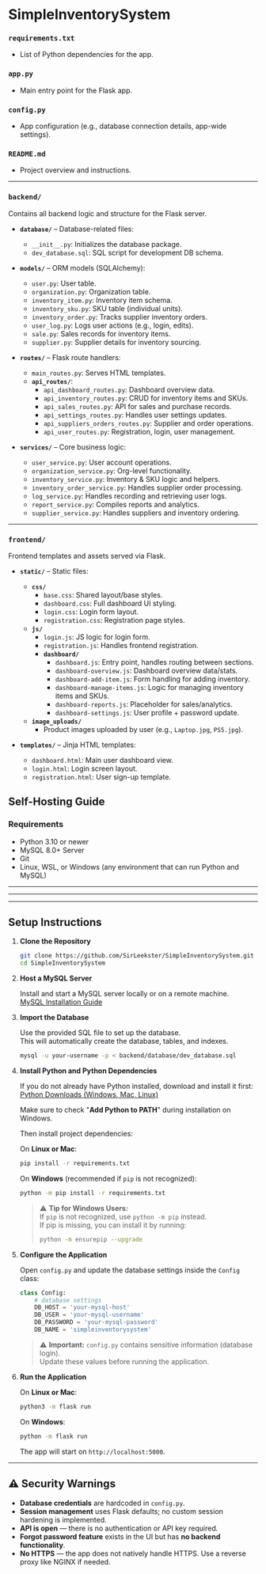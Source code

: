 # SimpleInventorySystem

### `requirements.txt`
- List of Python dependencies for the app.

### `app.py`
- Main entry point for the Flask app.

### `config.py`
- App configuration (e.g., database connection details, app-wide settings).

### `README.md`
- Project overview and instructions.

---

### `backend/`
Contains all backend logic and structure for the Flask server.

- **`database/`** – Database-related files:
  - `__init__.py`: Initializes the database package.
  - `dev_database.sql`: SQL script for development DB schema.

- **`models/`** – ORM models (SQLAlchemy):
  - `user.py`: User table.
  - `organization.py`: Organization table.
  - `inventory_item.py`: Inventory item schema.
  - `inventory_sku.py`: SKU table (individual units).
  - `inventory_order.py`: Tracks supplier inventory orders.
  - `user_log.py`: Logs user actions (e.g., login, edits).
  - `sale.py`: Sales records for inventory items.
  - `supplier.py`: Supplier details for inventory sourcing.

- **`routes/`** – Flask route handlers:
  - `main_routes.py`: Serves HTML templates.
  - **`api_routes/`**:
    - `api_dashboard_routes.py`: Dashboard overview data.
    - `api_inventory_routes.py`: CRUD for inventory items and SKUs.
    - `api_sales_routes.py`: API for sales and purchase records.
    - `api_settings_routes.py`: Handles user settings updates.
    - `api_suppliers_orders_routes.py`: Supplier and order operations.
    - `api_user_routes.py`: Registration, login, user management.

- **`services/`** – Core business logic:
  - `user_service.py`: User account operations.
  - `organization_service.py`: Org-level functionality.
  - `inventory_service.py`: Inventory & SKU logic and helpers.
  - `inventory_order_service.py`: Handles supplier order processing.
  - `log_service.py`: Handles recording and retrieving user logs.
  - `report_service.py`: Compiles reports and analytics.
  - `supplier_service.py`: Handles suppliers and inventory ordering.

---

### `frontend/`
Frontend templates and assets served via Flask.

- **`static/`** – Static files:
  - **`css/`**
    - `base.css`: Shared layout/base styles.
    - `dashboard.css`: Full dashboard UI styling.
    - `login.css`: Login form layout.
    - `registration.css`: Registration page styles.
  - **`js/`**
    - `login.js`: JS logic for login form.
    - `registration.js`: Handles frontend registration.
    - **`dashboard/`**
      - `dashboard.js`: Entry point, handles routing between sections.
      - `dashboard-overview.js`: Dashboard overview data/stats.
      - `dashboard-add-item.js`: Form handling for adding inventory.
      - `dashboard-manage-items.js`: Logic for managing inventory items and SKUs.
      - `dashboard-reports.js`: Placeholder for sales/analytics.
      - `dashboard-settings.js`: User profile + password update.
  - **`image_uploads/`**
    - Product images uploaded by user (e.g., `Laptop.jpg`, `PS5.jpg`).

- **`templates/`** – Jinja HTML templates:
  - `dashboard.html`: Main user dashboard view.
  - `login.html`: Login screen layout.
  - `registration.html`: User sign-up template.




## Self-Hosting Guide

### Requirements

- Python 3.10 or newer
- MySQL 8.0+ Server
- Git
- Linux, WSL, or Windows (any environment that can run Python and MySQL)

---
---
---

## Setup Instructions

1. **Clone the Repository**

   ```bash
   git clone https://github.com/SirLeekster/SimpleInventorySystem.git
   cd SimpleInventorySystem
   ```

2. **Host a MySQL Server**

   Install and start a MySQL server locally or on a remote machine.  
   [MySQL Installation Guide](https://dev.mysql.com/doc/mysql-installation-excerpt/5.7/en/)

3. **Import the Database**

   Use the provided SQL file to set up the database.  
   This will automatically create the database, tables, and indexes.

   ```bash
   mysql -u your-username -p < backend/database/dev_database.sql
   ```

4. **Install Python and Python Dependencies**

   If you do not already have Python installed, download and install it first:  
   [Python Downloads (Windows, Mac, Linux)](https://www.python.org/downloads/)

   Make sure to check "**Add Python to PATH**" during installation on Windows.

   Then install project dependencies:

   On **Linux or Mac**:

   ```bash
   pip install -r requirements.txt
   ```

   On **Windows** (recommended if `pip` is not recognized):

   ```bash
   python -m pip install -r requirements.txt
   ```

   > ⚠️ **Tip for Windows Users:**  
   > If `pip` is not recognized, use `python -m pip` instead.  
   > If pip is missing, you can install it by running:
   > ```bash
   > python -m ensurepip --upgrade
   > ```

5. **Configure the Application**

   Open `config.py` and update the database settings inside the `Config` class:

   ```python
   class Config:
       # database settings
       DB_HOST = 'your-mysql-host'
       DB_USER = 'your-mysql-username'
       DB_PASSWORD = 'your-mysql-password'
       DB_NAME = 'simpleinventorysystem'
   ```

   > ⚠️ **Important:** `config.py` contains sensitive information (database login).  
   > Update these values before running the application.

6. **Run the Application**

   On **Linux or Mac**:

   ```bash
   python3 -m flask run
   ```

   On **Windows**:

   ```bash
   python -m flask run
   ```

   The app will start on `http://localhost:5000`.

---

## ⚠️ Security Warnings

- **Database credentials** are hardcoded in `config.py`.
- **Session management** uses Flask defaults; no custom session hardening is implemented.
- **API is open** — there is no authentication or API key required.
- **Forgot password feature** exists in the UI but has **no backend functionality**.
- **No HTTPS** — the app does not natively handle HTTPS. Use a reverse proxy like NGINX if needed.
